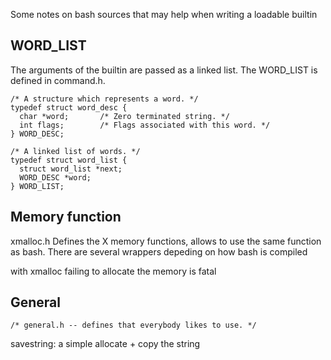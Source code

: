 Some notes on bash sources that may help when writing a loadable builtin 

WORD_LIST
---------

The arguments of the builtin are passed as a linked list. 
The WORD_LIST is defined in command.h. 
```
/* A structure which represents a word. */
typedef struct word_desc {
  char *word;		/* Zero terminated string. */
  int flags;		/* Flags associated with this word. */
} WORD_DESC;

/* A linked list of words. */
typedef struct word_list {
  struct word_list *next;
  WORD_DESC *word;
} WORD_LIST;
```

Memory function
---------------
xmalloc.h
Defines the X memory functions, allows to use the same function as bash.
There are several wrappers depeding on how bash is compiled

with xmalloc failing to allocate the memory is fatal

General
---------------
```
/* general.h -- defines that everybody likes to use. */
```

savestring: a simple allocate + copy the string

